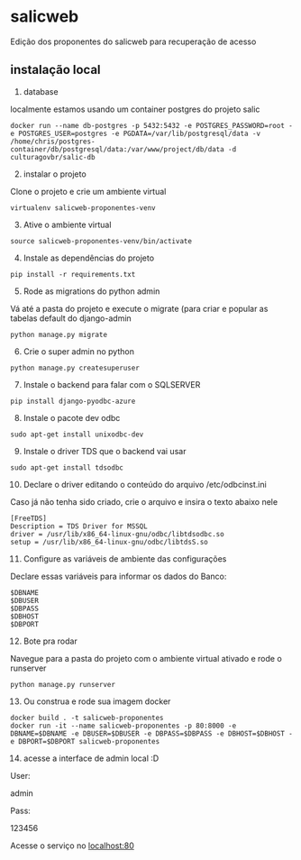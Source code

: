 # salicweb
Edição dos proponentes do salicweb para recuperação de acesso

## instalação local

1. database

localmente estamos usando um container postgres do projeto salic
```
docker run --name db-postgres -p 5432:5432 -e POSTGRES_PASSWORD=root -e POSTGRES_USER=postgres -e PGDATA=/var/lib/postgresql/data -v /home/chris/postgres-container/db/postgresql/data:/var/www/project/db/data -d culturagovbr/salic-db
```

2. instalar o projeto

Clone o projeto e crie um ambiente virtual

```
virtualenv salicweb-proponentes-venv
```

3. Ative o ambiente virtual
```
source salicweb-proponentes-venv/bin/activate 
```

4. Instale as dependências do projeto
```
pip install -r requirements.txt
```

5. Rode as migrations do python admin

Vá até a pasta do projeto e execute o migrate (para criar e popular as tabelas default do django-admin
```
python manage.py migrate
```

6. Crie o super admin no python
```
python manage.py createsuperuser
```

7. Instale o backend para falar com o SQLSERVER
```
pip install django-pyodbc-azure
```

8. Instale o pacote dev odbc
```
sudo apt-get install unixodbc-dev
```

9. Instale o driver TDS que o backend vai usar
```
sudo apt-get install tdsodbc
```

10. Declare o driver editando o conteúdo do arquivo /etc/odbcinst.ini

Caso já não tenha sido criado, crie o arquivo e insira o texto abaixo nele
```
[FreeTDS]
Description = TDS Driver for MSSQL
driver = /usr/lib/x86_64-linux-gnu/odbc/libtdsodbc.so
setup = /usr/lib/x86_64-linux-gnu/odbc/libtdsS.so
```

11. Configure as variáveis de ambiente das configurações

Declare essas variáveis para informar os dados do Banco:
```
$DBNAME
$DBUSER
$DBPASS
$DBHOST
$DBPORT
```

12. Bote pra rodar

Navegue para a pasta do projeto com o ambiente virtual ativado e rode o runserver
```
python manage.py runserver
```

13. Ou construa e rode sua imagem docker
```
docker build . -t salicweb-proponentes
docker run -it --name salicweb-proponentes -p 80:8000 -e DBNAME=$DBNAME -e DBUSER=$DBUSER -e DBPASS=$DBPASS -e DBHOST=$DBHOST -e DBPORT=$DBPORT salicweb-proponentes
```

14. acesse a interface de admin local :D

User:

admin

Pass:

123456

Acesse o serviço no [localhost:80](http://localhost:80)

